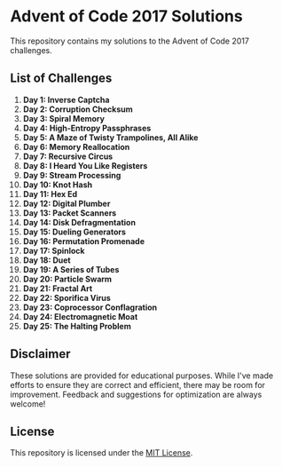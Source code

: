 # Advent of Code 2017 Solutions

This repository contains my solutions to the Advent of Code 2017 challenges.

## List of Challenges

1. **Day 1: Inverse Captcha**
2. **Day 2: Corruption Checksum**
3. **Day 3: Spiral Memory**
4. **Day 4: High-Entropy Passphrases**
5. **Day 5: A Maze of Twisty Trampolines, All Alike**
6. **Day 6: Memory Reallocation**
7. **Day 7: Recursive Circus**
8. **Day 8: I Heard You Like Registers**
9. **Day 9: Stream Processing**
10. **Day 10: Knot Hash**
11. **Day 11: Hex Ed**
12. **Day 12: Digital Plumber**
13. **Day 13: Packet Scanners**
14. **Day 14: Disk Defragmentation**
15. **Day 15: Dueling Generators**
16. **Day 16: Permutation Promenade**
17. **Day 17: Spinlock**
18. **Day 18: Duet**
19. **Day 19: A Series of Tubes**
20. **Day 20: Particle Swarm**
21. **Day 21: Fractal Art**
22. **Day 22: Sporifica Virus**
23. **Day 23: Coprocessor Conflagration**
24. **Day 24: Electromagnetic Moat**
25. **Day 25: The Halting Problem**

## Disclaimer

These solutions are provided for educational purposes. While I've made efforts to ensure they are correct and efficient, there may be room for improvement. Feedback and suggestions for optimization are always welcome!

## License

This repository is licensed under the [MIT License](LICENSE).
